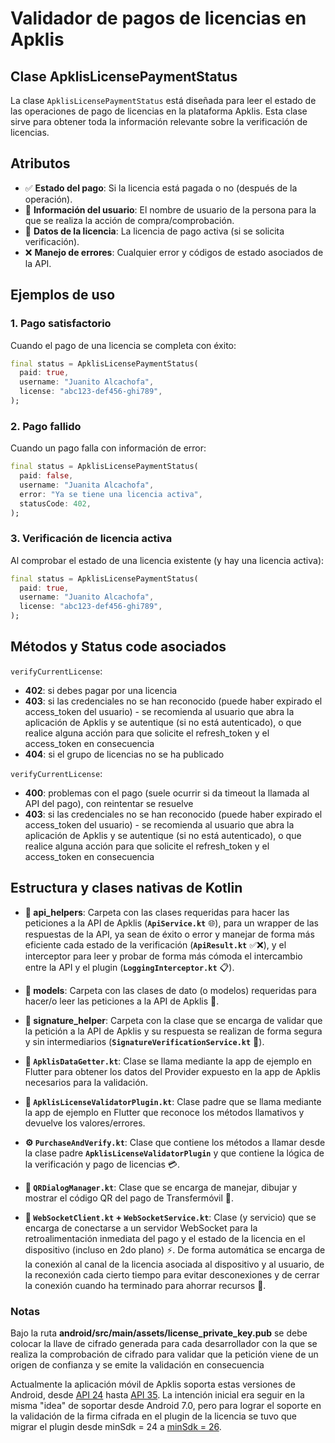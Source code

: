 # Validador de pagos de licencias en Apklis

## Clase ApklisLicensePaymentStatus

La clase `ApklisLicensePaymentStatus` está diseñada para leer el estado de las operaciones de pago de licencias en la plataforma Apklis. Esta clase sirve para obtener toda la información relevante sobre la verificación de licencias.

## Atributos
- ✅ **Estado del pago**: Si la licencia está pagada o no (después de la operación).
- 👤 **Información del usuario**: El nombre de usuario de la persona para la que se realiza la acción de compra/comprobación.
- 🔑 **Datos de la licencia**: La licencia de pago activa (si se solicita verificación).
- ❌ **Manejo de errores**: Cualquier error y códigos de estado asociados de la API.

## Ejemplos de uso

### 1. **Pago satisfactorio**
Cuando el pago de una licencia se completa con éxito:
```dart
final status = ApklisLicensePaymentStatus(
  paid: true,
  username: "Juanito Alcachofa",
  license: "abc123-def456-ghi789",
);
```

### 2. **Pago fallido**
Cuando un pago falla con información de error:
```dart
final status = ApklisLicensePaymentStatus(
  paid: false,
  username: "Juanita Alcachofa",
  error: "Ya se tiene una licencia activa",
  statusCode: 402,  
);
```

### 3. **Verificación de licencia activa**
Al comprobar el estado de una licencia existente (y hay una licencia activa):
```dart
final status = ApklisLicensePaymentStatus(
  paid: true,
  username: "Juanito Alcachofa",
  license: "abc123-def456-ghi789",
);
```

## Métodos y Status code asociados

`verifyCurrentLicense`: 
- **402**: si debes pagar por una licencia
- **403**: si las credenciales no se han reconocido (puede haber expirado el access_token del usuario) - se recomienda al usuario que abra la aplicación de Apklis y se autentique (si no está autenticado), o que realice alguna acción para que solicite el refresh_token y el access_token en consecuencia
- **404**: si el grupo de licencias no se ha publicado

`verifyCurrentLicense`: 
- **400**: problemas con el pago (suele ocurrir si da timeout la llamada al API del pago), con reintentar se resuelve
- **403**: si las credenciales no se han reconocido (puede haber expirado el access_token del usuario) - se recomienda al usuario que abra la aplicación de Apklis y se autentique (si no está autenticado), o que realice alguna acción para que solicite el refresh_token y el access_token en consecuencia


## Estructura y clases nativas de Kotlin

- **📁 api_helpers**: Carpeta con las clases requeridas para hacer las peticiones a la API de Apklis (**`ApiService.kt`** 🌐), para un wrapper de las respuestas de la API, ya sean de éxito o error y manejar de forma más eficiente cada estado de la verificación (**`ApiResult.kt`** ✅❌), y el interceptor para leer y probar de forma más cómoda el intercambio entre la API y el plugin (**`LoggingInterceptor.kt`** 📋).

- **📁 models**: Carpeta con las clases de dato (o modelos) requeridas para hacer/o leer las peticiones a la API de Apklis 📄.

- **📁 signature_helper**: Carpeta con la clase que se encarga de validar que la petición a la API de Apklis y su respuesta se realizan de forma segura y sin intermediarios (**`SignatureVerificationService.kt`** 🔐).

- **🔌 `ApklisDataGetter.kt`**: Clase se llama mediante la app de ejemplo en Flutter para obtener los datos del Provider expuesto en la app de Apklis necesarios para la validación.

- **🔌 `ApklisLicenseValidatorPlugin.kt`**: Clase padre que se llama mediante la app de ejemplo en Flutter que reconoce los métodos llamativos y devuelve los valores/errores.

- **⚙️ `PurchaseAndVerify.kt`**: Clase que contiene los métodos a llamar desde la clase padre **`ApklisLicenseValidatorPlugin`** y que contiene la lógica de la verificación y pago de licencias 💳.

- **📱 `QRDialogManager.kt`**: Clase que se encarga de manejar, dibujar y mostrar el código QR del pago de Transfermóvil 📲.

- **🔌 `WebSocketClient.kt` + `WebSocketService.kt`**: Clase (y servicio) que se encarga de conectarse a un servidor WebSocket para la retroalimentación inmediata del pago y el estado de la licencia en el dispositivo (incluso en 2do plano) ⚡. De forma automática se encarga de la conexión al canal de la licencia asociada al dispositivo y al usuario, de la reconexión cada cierto tiempo para evitar desconexiones y de cerrar la conexión cuando ha terminado para ahorrar recursos 🔄.


### Notas

Bajo la ruta **android/src/main/assets/license_private_key.pub** se debe colocar la llave de cifrado generada para cada desarrollador con la que se realiza la comprobación de cifrado para validar que la petición viene de un origen de confianza y se emite la validación en consecuencia

Actualmente la aplicación móvil de Apklis soporta estas versiones de Android, desde [API 24](https://developer.android.com/tools/releases/platforms#7.0) hasta [API 35](https://developer.android.com/tools/releases/platforms#15). La intención inicial era seguir en la misma "idea" de soportar desde Android 7.0, pero para lograr el soporte en la validación de la firma cifrada en el plugin de la licencia se tuvo que migrar el plugin desde minSdk = 24 a [minSdk = 26](https://developer.android.com/tools/releases/platforms#8.0). 



